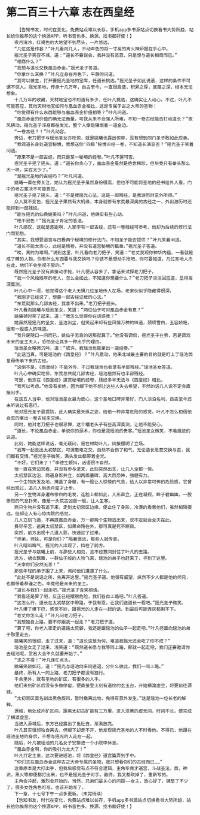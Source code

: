 # 第二百三十六章 志在西皇经
        【告知书友，时代在变化，免费站点难以长存，手机app多书源站点切换看书大势所趋，站长给你推荐的这个换源APP，听书音色多、换源、找书都好使！】
       夜月清冷，红褐色的大地望不到尽头，一片悠远。
       “几位这是作甚？”叶凡看向几人，不动声色的将一寸高的离火神炉握在手心中。
       摇光圣子笑容不减，道：“道长不要误会，我并没有恶意，只是想与道长相商而已。”
       “相商什么？”
       “我想与道长交换凰血赤金。”摇光圣子答道。
       “你拿什么来换？”叶凡立身在月色下，平静的问道。
       “我可以做主，打开要摇光圣地的宝库，任道长挑选。”摇光圣子如此说道，这样的条件不可谓不惊人。摇光圣地，传承十几万年，自古至今，一直很鼎盛，积累之厚，底蕴之深，根本无法想象。
       十几万年的收藏，天材地宝也不知道有多少，任叶凡挑选，这确实让人动心。不过，叶凡不可能答应，其他天材地宝如何与凰血赤金相比，这是专属于古之大帝的圣物！
       “你觉得有什么东西能够与凰血赤金价值相等？”叶凡问道。
       “凰血赤金的价值的确无法衡量，可我从来不会强人所难，不知一卷古经能否打动道长？”夜风拂动，摇光圣子浑身都在发光，整个人像是镶嵌着一道金边。
       “一卷古经？！”叶凡动容。
       旁边，老刀把子与瑶池圣女亦吃惊，就是姚曦也露出惊容，没有想到同门圣子敢如此应承。
       “我观道长身处道宫秘境，我想送你‘四极’秘境古经一卷，不知道长满意否？”摇光圣子笑着问道。
       “原来不是一部古经，而只是某一秘境的经卷。”叶凡不置可否。
       摇光圣子摇了摇头，道：“道长你贪心了，凰血赤金虽然是绝世稀珍，但毕竟只有拳头那么大一块，实在太少了。”
       “是摇光圣地的古经吗？”叶凡问道。
       姚曦一直在旁关注，她认为摇光圣子虽然身份很高，但也不可能将圣地的经书给外人看，门中的老古董决不可能答应。
       摇光圣子摇了摇头，道：“不是我摇光心法，这是一部残经，是我游历时意外所得。”
       众人莫不变色，摇光圣子果然有大机缘，本身就修有东荒最深奥的古经之一，外出游历时还能得到一部残经。
       “能与摇光的仙典媲美吗？”叶凡问道，他确实有些心动。
       “绝不逊色！”摇光圣子肯定的答道。
       叶凡感叹，这就是差距啊，人家学有一部古经，还有一卷残经可参考，他却为后续的修行法门而犯愁。
       “其实，我想要道宫与四极两个秘境的修行法门，不知圣子能否提供？”叶凡笑着问道。
       “道长不能太贪心，此经是残卷，并没有道宫秘境的篇章。”摇光圣子答道。
       “唉，真的为难啊。”说到这里，叶凡看向老刀把子，笑道：“老丈我观你神华内蕴，一看就是成了精的人物，你有什么东西要与我交换吗？你该不是想动手抢吧，你可要知道，几位圣地人杰在此，他们不会坐视不管的。”
       既然摇光圣子没有直接动手抢，叶凡便从容多了，拿话来试探老刀把子。
       “我一个风烛残年的老人，怎么会如此，不知道你想要什么？”老刀把子淡淡回应道，显得高深莫测。
       叶凡心中一凛，他觉得这个老人无惧几位圣地传人在场，老家伙似乎隐藏得很深。
       “我刚才已经说了，想要一部古经记载的心法。”
       “东荒就那么几部古经，我拿不出来。”老刀把子摇头。
       叶凡看向姚曦与瑶池圣女，笑道：“两位仙子可对凰血赤金有意？”
       姚曦顿时笑了起来，道：“我怎么觉得你在诱惑我？”
       她虽然是摇光的圣女，圣洁出尘，但笑起来却有些风情万种的味道，颈项雪白，玉容娇艳，很有一股惑人的味道。
       “我只是随口一问而已，姚仙子无意的话那就算了。”他没有调侃，摇光圣子在旁，若是调戏未来的圣主夫人，恐怕会让其多一种出手的理由。
       瑶池圣女略微沉吟，道：“或许，我瑶池也能拿出一道经卷。”
       “此话当真，可是瑶池的《西皇经》？”叶凡意动，他来北域最主要的目的就是盯上了瑶池西皇母传承下来的古经。
       “这倒不是，《西皇经》不能外传，不过我瑶池也收录有半部残经。”瑶池圣女答道。
       叶凡心中确实吃惊，东荒总共就几部古经，瑶池居然有也半部残经。
       可是，他志在《西皇经》道宫秘境的经卷，残经多半无法与《西皇经》相比。
       “我可以考虑。”他没有拒绝，因为眼下他不想让这些人失去希望，不然的话几人说不定会直接出手。
       在这五人当中，他对瑶池圣女最为放心，这个圣地口碑非常好，门人淡泊名利，自古至今还未听说过有恶行。
       他对摇光圣子最提防，此人确实是天纵之姿，给他一种非常危险的感觉。叶凡不怎么相信他会真的拿出一卷古经来交换。
       同时，他对老刀把子也很忌惮，这个糟老头子有些高深莫测，让他不能安心。
       “道长，不论凰血赤金，单说你的源术，你也是我瑶池的贵客。”瑶池圣女微笑，不着痕迹的说道。
       此刻，她能这样说话，毫无疑问，是在相助叶凡，间接摆明了立场。
       “我等一起走出太初禁区，可谓患难之交，自然不会伤了和气，无论道长愿意交换与否，我们都有交情。”摇光圣子微笑，满头发丝都带着金光。
       “不好，它们来了！”李德生颤抖，话语很不自然。
       他一直在旁边观看，并没有参与进来，此刻突然出言，让几人全都一惊。
       太初禁区边沿，两道身影并立，如两面墓碑，高大而恐怖，强健有力。
       一个生物灰发及地，掩盖了身躯，有一股让人惊悚的气息，给人以非常可怖的危险感，它曾经出现过，追几人到赤月窟才止步。
       另一个生物浑身遍布惨白的毛发，连脸上都如此，人形直立，正在凝视，眸子碧幽幽，一股惨烈的气息扑来，像是一头荒古凶兽一般，让人生寒。
       两只生物并没有追下来，走到太初禁区边缘，便止住了身形，冷漠的看着他们，虽然相隔很远，但却让人有心惊肉跳的感觉。
       几人立刻飞遁，不再提凰血赤金，万一那两个生物追出来，说不定就会全灭在此。
       费尽辛苦，逃离太初禁区，如果命殇在外，那可真是死不瞑目。
       突然，前方出现十几道人影，快速迎了过来。
       “师弟，师妹，可是你们？”隔着很远，那些人就传音。
       叶凡暗叫晦气，摇光的人出现了，挡在了前方。
       摇光圣子与姚曦上前，与那些人相见，且不经意间封住了叶凡的去路。
       远方，裙衣飘舞，一群仙子般的人物飞来，瑶池的弟子也赶来了，寻到了这里。
       “天幸你们安然无恙！”
       那些年轻的弟子围了上来，询问他们遭遇了什么。
       “此处不是说话之所，先离开这里。”摇光圣子道。他很有威望，纵然不少人都是他的师兄，也都带着恭谨之色，毕竟他是未来的圣主。
       “道长与我们一起走吧。”摇光圣子含笑相请。
       “我看还是算了吧，反正已经摆脱危险，我们各自上路吧。”叶凡答道。
       “这怎么行，道长在太初禁区中带路，于我有恩，让我们送道长一程吧。”摇光圣子微笑。
       叶凡摸了摸下巴，感觉不妙，跟摇光的人走在一起的话，到最后可能连灰都剩不下。
       “老丈你怎么走？”叶凡问老刀把子。
       “我想独自上路，要不你跟我一起走？”老刀把子道。
       “算了吧，你老人家走的道路太荒僻，我还是跟瑶池的仙子一起走吧。”叶凡径直向瑶池的弟子那里走去。
       姚曦笑的很甜，走了过来，道：“道长这是为何，难道我摇光还会吃了你不成？”
       瑶池圣女走了过来，浅笑道：“既然道长愿与我等同上路，那就一起走吧，我们正要邀请你去瑶池呢，赏石大会不久就要开始了。”
       “求之不得！”叶凡连忙点头。
       姚曦笑颜如花，道：“摇光与瑶池向来同进退，分什么彼此，我们一同上路。”
       最终，所有人一同上路，老刀把子都没有独行。
       千余里外，就有圣地的矿区，有很多的人手。
       他们来到矿区后没有多做停留，便直接登上刻有道纹的玄玉台，开始横渡虚空，将要前往源城。
       “太初禁区莫名刮出黑色旋风，暂时撤离此地，免得有意外发生。”这是瑶池一位长老的解释。
       源城，地处成片矿区间，距离太初古矿能有三万里，进入漆黑的虚无间，时间不长，便完成了横渡虚空。
       当进入源城后，东方已经露出了鱼肚白，渐渐放亮。
       叶凡其实很想独自离去，但眼下却走不开，他发现摇光圣地的人不时看他。不得已，他跟在瑶池圣地的身后，不想与摇光的人走在一起。
       随后，叶凡被瑶池的几名女子安排进一个小院中休息。
       “凰血赤金啊，你的吸引力太大了！”
       叶凡打定主意，这次要进瑶池，将《西皇经》道宫篇弄到手中。
       “你们志在凰血赤金这种古之大帝专属的圣物，我只想看你们的古经而已……”
       这章原本是大打出手，但我后感觉有点不符合逻辑，主角毕竟才道宫，斗战圣法，鼎，神识，黑火等即便都打出来，也不是摇光圣子对手。最终，我又都砍掉了，重新写的。
       主角会冲起，激烈会开始的。当然，兄弟们最关心的问题——女主，放心好了，铺垫了不少了，很多女性角色可写，也该开始写了。
       下一章，十七号下午一点多更新。（未完待续）
       【告知书友，时代在变化，免费站点难以长存，手机app多书源站点切换看书大势所趋，站长给你推荐的这个换源APP，听书音色多、换源、找书都好使！】